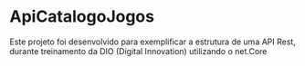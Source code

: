 # ApiCatalogoJogos
Este projeto foi desenvolvido para exemplificar a estrutura de uma API Rest, durante treinamento da DIO (Digital Innovation) utilizando o net.Core 

